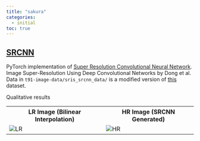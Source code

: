 ```yaml
---
title: "sakura"
categories:
  - initial
toc: true
---
```



## [SRCNN](https://github.com/thepooons/SRCNN)  

PyTorch implementation of [Super Resolution Convolutional Neural Network](https://arxiv.org/abs/1501.00092v3). Image Super-Resolution Using Deep Convolutional Networks by Dong et al.  
Data in `t91-image-data/sris_srcnn_data/` is a modified version of [this](https://www.kaggle.com/ll01dm/t91-image-dataset) dataset.

Qualitative results
<table align="center">
  <tr><th align="center">LR Image (Bilinear Interpolation)</th><th align="center">HR Image (SRCNN Generated)</th></tr>
  <tr><td><img src="https://raw.githubusercontent.com/thepooons/SRCNN/master/qual_results/bilinear.png" alt="LR"></td><td><img src="https://raw.githubusercontent.com/thepooons/SRCNN/master/qual_results/srcnn.png" alt="HR"></td></tr>
</table>  
